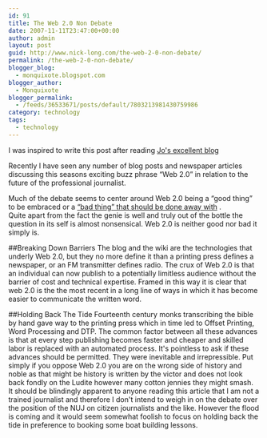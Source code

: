 ```yaml
---
id: 91
title: The Web 2.0 Non Debate
date: 2007-11-11T23:47:00+00:00
author: admin
layout: post
guid: http://www.nick-long.com/the-web-2-0-non-debate/
permalink: /the-web-2-0-non-debate/
blogger_blog:
  - monquixote.blogspot.com
blogger_author:
  - Monquixote
blogger_permalink:
  - /feeds/36533671/posts/default/7803213981430759986
category: technology
tags:
  - technology
---
```

I was inspired to write this post after reading [Jo's excellent blog](http://joannageary.wordpress.com/)

Recently I have seen any number of blog posts and newspaper articles discussing this seasons exciting buzz phrase &#8220;Web 2.0&#8221; in relation to the future of the professional journalist.

Much of the debate seems to center around Web 2.0 being a &#8220;good thing&#8221; to be embraced or a [&#8220;bad thing&#8221; that should be done away with](http://donnachadelong.blogspot.com/2007/10/journalist-article.html) .  
Quite apart from the fact the genie is well and truly out of the bottle the question in its self is almost nonsensical. Web 2.0 is neither good nor bad it simply is.

##Breaking Down Barriers
The blog and the wiki are the technologies that underly Web 2.0, but they no more define it than a printing press defines a newspaper, or an FM transmitter defines radio. The crux of Web 2.0 is that an individual can now publish to a potentially limitless audience without the barrier of cost and technical expertise. Framed in this way it is clear that web 2.0 is the the most recent in a long line of ways in which it has become easier to communicate the written word.

##Holding Back The Tide
Fourteenth century monks transcribing the bible by hand gave way to the printing press which in time led to Offset Printing, Word Processing and DTP. The common factor between all these advances is that at every step publishing becomes faster and cheaper and skilled labor is replaced with an automated process.
It's pointless to ask if these advances should be permitted. They were inevitable and irrepressible. Put simply if you oppose Web 2.0 you are on the wrong side of history and noble as that might be history is written by the victor and does not look back fondly on the Ludite however many cotton jennies they might smash.  
It should be blindingly apparent to anyone reading this article that I am not a trained journalist and therefore I don't intend to weigh in on the debate over the position of the NUJ on citizen journalists and the like. However the flood is coming and it would seem somewhat foolish to focus on holding back the tide in preference to booking some boat building lessons.